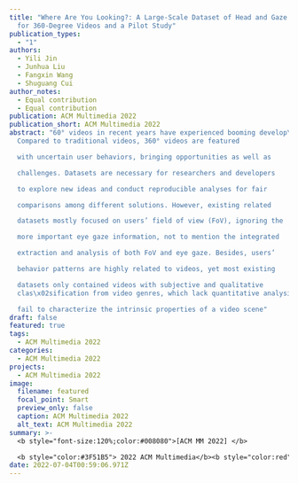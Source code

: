 ```yaml
---
title: "Where Are You Looking?: A Large-Scale Dataset of Head and Gaze Behavior
  for 360-Degree Videos and a Pilot Study"
publication_types:
  - "1"
authors:
  - Yili Jin
  - Junhua Liu
  - Fangxin Wang
  - Shuguang Cui
author_notes:
  - Equal contribution
  - Equal contribution
publication: ACM Multimedia 2022
publication_short: ACM Multimedia 2022
abstract: "60° videos in recent years have experienced booming develop\x02ment.
  Compared to traditional videos, 360° videos are featured

  with uncertain user behaviors, bringing opportunities as well as

  challenges. Datasets are necessary for researchers and developers

  to explore new ideas and conduct reproducible analyses for fair

  comparisons among different solutions. However, existing related

  datasets mostly focused on users’ field of view (FoV), ignoring the

  more important eye gaze information, not to mention the integrated

  extraction and analysis of both FoV and eye gaze. Besides, users’

  behavior patterns are highly related to videos, yet most existing

  datasets only contained videos with subjective and qualitative
  clas\x02sification from video genres, which lack quantitative analysis and

  fail to characterize the intrinsic properties of a video scene"
draft: false
featured: true
tags:
  - ACM Multimedia 2022
categories:
  - ACM Multimedia 2022
projects:
  - ACM Multimedia 2022
image:
  filename: featured
  focal_point: Smart
  preview_only: false
  caption: ACM Multimedia 2022
  alt_text: ACM Multimedia 2022
summary: >-
  <b style="font-size:120%;color:#008080">[ACM MM 2022] </b> 

  <b style="color:#3F51B5"> 2022 ACM Multimedia</b><b style="color:red"> (CCF-A)</b>
date: 2022-07-04T00:59:06.971Z
---
```

